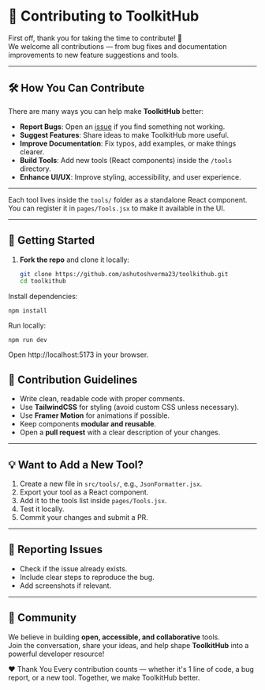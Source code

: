 # 🤝 Contributing to ToolkitHub

First off, thank you for taking the time to contribute! 🙌  
We welcome all contributions — from bug fixes and documentation improvements to new feature suggestions and tools.  

---

## 🛠 How You Can Contribute

There are many ways you can help make **ToolkitHub** better:

- **Report Bugs**: Open an [issue](./issues) if you find something not working.
- **Suggest Features**: Share ideas to make ToolkitHub more useful.
- **Improve Documentation**: Fix typos, add examples, or make things clearer.
- **Build Tools**: Add new tools (React components) inside the `/tools` directory.
- **Enhance UI/UX**: Improve styling, accessibility, and user experience.

---

Each tool lives inside the `tools/` folder as a standalone React component.  
You can register it in `pages/Tools.jsx` to make it available in the UI.

---

## 🚀 Getting Started

1. **Fork the repo** and clone it locally:
   ```bash
   git clone https://github.com/ashutoshverma23/toolkithub.git
   cd toolkithub
Install dependencies:

```
npm install
```
Run locally:

```
npm run dev
```
Open http://localhost:5173 in your browser.

## 📝 Contribution Guidelines

- Write clean, readable code with proper comments.  
- Use **TailwindCSS** for styling (avoid custom CSS unless necessary).  
- Use **Framer Motion** for animations if possible.  
- Keep components **modular and reusable**.  
- Open a **pull request** with a clear description of your changes.  

---

## 💡 Want to Add a New Tool?

1. Create a new file in `src/tools/`, e.g., `JsonFormatter.jsx`.  
2. Export your tool as a React component.  
3. Add it to the tools list inside `pages/Tools.jsx`.  
4. Test it locally.  
5. Commit your changes and submit a PR.  

---

## 🐛 Reporting Issues

- Check if the issue already exists.  
- Include clear steps to reproduce the bug.  
- Add screenshots if relevant.  

---

## 🙌 Community

We believe in building **open, accessible, and collaborative** tools.  
Join the conversation, share your ideas, and help shape **ToolkitHub** into a powerful developer resource!  


❤️ Thank You
Every contribution counts — whether it's 1 line of code, a bug report, or a new tool.
Together, we make ToolkitHub better.
